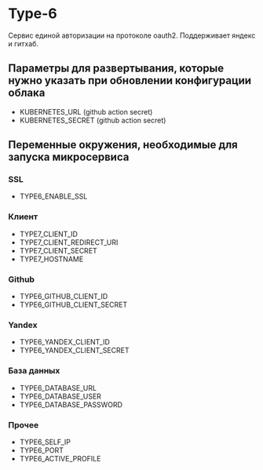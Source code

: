 # Type-6

Сервис единой авторизации на протоколе oauth2.
Поддерживает яндекс и гитхаб.

## Параметры для развертывания, которые нужно указать при обновлении конфигурации облака

* KUBERNETES_URL (github action secret)
* KUBERNETES_SECRET (github action secret)

## Переменные окружения, необходимые для запуска микросервиса

### SSL

* TYPE6_ENABLE_SSL

### Клиент

* TYPE7_CLIENT_ID
* TYPE7_CLIENT_REDIRECT_URI
* TYPE7_CLIENT_SECRET
* TYPE7_HOSTNAME

### Github

* TYPE6_GITHUB_CLIENT_ID
* TYPE6_GITHUB_CLIENT_SECRET

### Yandex

* TYPE6_YANDEX_CLIENT_ID
* TYPE6_YANDEX_CLIENT_SECRET

### База данных

* TYPE6_DATABASE_URL
* TYPE6_DATABASE_USER
* TYPE6_DATABASE_PASSWORD

### Прочее

* TYPE6_SELF_IP
* TYPE6_PORT
* TYPE6_ACTIVE_PROFILE
